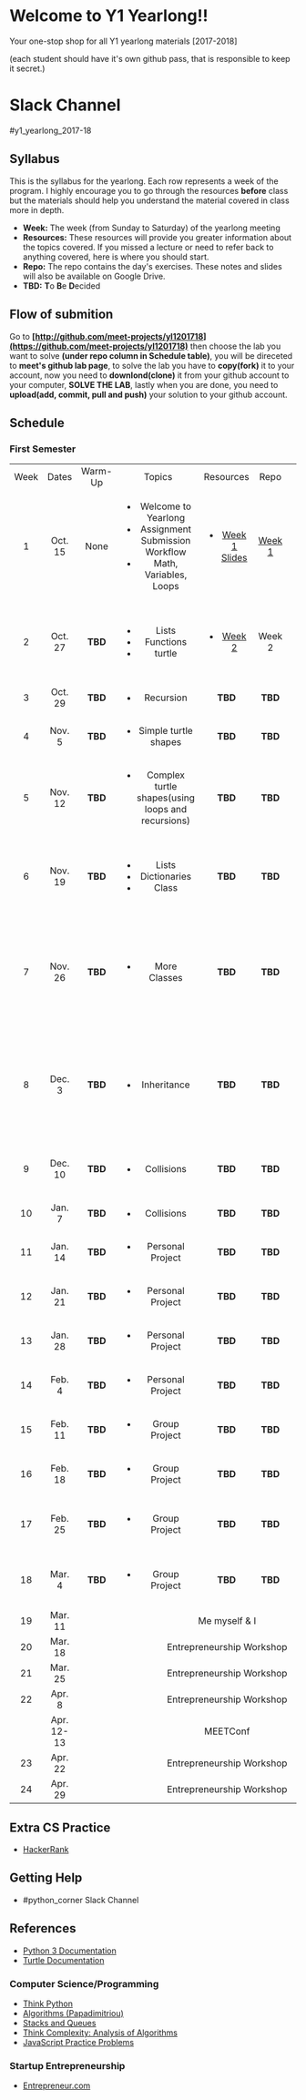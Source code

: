 # Welcome to Y1 Yearlong!! 
Your one-stop shop for all Y1 yearlong materials [2017-2018]

(each student should have it's own github pass, that is responsible to keep it secret.)

# Slack Channel
 #y1_yearlong_2017-18

## Syllabus

This is the syllabus for the yearlong.  Each row represents a week of the program.  I highly encourage you to go through the resources <b>before</b> class but the materials should help you understand the material covered in class more in depth.  

* **Week:** The week (from Sunday to Saturday) of the yearlong meeting
* **Resources:** These resources will provide you greater information about the topics covered.  If you missed a lecture or need to refer back to anything covered, here is where you should start. 
* **Repo:** The repo contains the day's exercises.  These notes and slides will also be available on Google Drive.
* **TBD:** **T**o **B**e **D**ecided


## Flow of submition
Go to **[http://github.com/meet-projects/yl1201718](https://github.com/meet-projects/yl1201718)** then choose the lab you want to solve **(under repo column in Schedule table)**, you will be direceted to **meet's github lab page**, to solve the lab you have to **copy(fork)** it to your account, now you need to **downlond(clone)** it from your github account to your computer, **SOLVE THE LAB**, lastly when you are done, you need to **upload(add, commit, pull and push)** your solution to your github account.

## Schedule 
### First Semester 
<table style="text-align:center;">
<tr>
    <td>Week </td>
    <td> Dates </td>
    <td> Warm-Up </td>
    <td> Topics </td>
    <td> Resources </td>
    <td> Repo </td>
    <td> DU </td></td>
</tr>
<tr>
    <td> 1 </td>
    <td> Oct. 15 </td>
    <td> None </td>
    <td>
        <ul>
            <li> Welcome to Yearlong </li>
            <li> Assignment Submission Workflow</li>
            <li>Math, Variables, Loops</li>
        </ul>
    </td>
    <td>
        <ul>
            <li><a href="https://docs.google.com/presentation/d/1soYMSL6mR1kiBB-K7oUxyIsPe1Axswo413Tn3qlXsUg/edit#slide=id.ge2ffea06c_0_0">Week 1 Slides</a></li>
        </ul>
    </td>
    <td> <a href="https://docs.google.com/document/d/1VuUZ8kIc1SFBtPEpoiG-neMffNnYY1w8FboenWvwFGk">Week 1</a></td>
    </td>
    <td></td>
</tr>
<tr>
    <td> 2 </td>
    <td> Oct. 27 </td>
    <td> <b>TBD</b> </td>
    <td>
        <ul>
            <li>Lists </li>
            <li>Functions </li>
            <li>turtle</li>
        </ul>
    </td>
    <td>
        <ul>
            <li><a href="https://docs.google.com/presentation/d/1DomZW6nUT1E_clMF6RuUvUXVw6odGGzj_UWjvJ1HGwo">Week 2</li>
        </ul>
    </td>
    <td> Week 2 </td>
    <td>
        <ul>
            <li>DU - wise speech (kind hearted, truthful, helpful and timely). </li>
        </ul>
    </td>
</tr>
<tr>
    <td> 3 </td>
    <td> Oct. 29 </td>
    <td> <b>TBD</b> </td>
    <td>
        <ul>
            <li>Recursion</li>
        </ul>
    </td>
    <td> <b>TBD</b> </td>
    <td> <b>TBD</b> </td>
    <td>
        <ul>
            <li>DU - 1:1 (X2)</li>
        </ul>
    </td>
</tr>
<tr>
    <td> 4 </td>
    <td> Nov. 5 </td>
    <td> <b>TBD</b> </td>
    <td>
        <ul>
            <li>Simple turtle shapes</li>
        </ul>
    </td>
    <td> <b>TBD</b> </td>
    <td> <b>TBD</b> </td>
    <td>
        <ul>
            <li>DU - 1:1 (X2)</li>
        </ul>
    </td>
</tr>
<tr>
    <td> 5 </td>
    <td> Nov. 12 </td>
    <td> <b>TBD</b> </td>
    <td>
        <ul>
            <li>Complex turtle shapes(using loops and recursions)</li>
        </ul>
    </td>
    <td> <b>TBD</b> </td>
    <td> <b>TBD</b> </td>
    <td>
        <ul>
            <li>DU - 1 h - empathy </li>
        </ul>
    </td>
</tr>
<tr>
    <td> 6 </td>
    <td> Nov. 19 </td>
    <td> <b>TBD</b> </td>
    <td>
        <ul>
            <li> Lists </li>
            <li> Dictionaries </li>
            <li> Class </li>
        </ul>
    </td>
    <td> <b>TBD</b> </td>
    <td> <b>TBD</b> </td>
    <td>
        <ul>
            <li>present the non-dual transformation of conflicts model</li>
        </ul>
    </td>
</tr>
<tr>
    <td> 7 </td>
    <td> Nov. 26 </td>
    <td> <b>TBD</b> </td>
    <td>
        <ul>
            <li> More Classes </li>
        </ul>
    </td>
    <td> <b>TBD</b> </td>
    <td> <b>TBD</b> </td>
    <td>
        <ul>
            <li>bringing examples they found for the non-dual transformation of conflicts model (related to the news)</li>
        </ul>
    </td>
</tr>
<tr>
    <td> 8 </td>
    <td> Dec. 3 </td>
    <td> <b>TBD</b> </td>
    <td>
        <ul>
            <li> Inheritance </li>
        </ul>
    </td>
    <td> <b>TBD</b> </td>
    <td> <b>TBD</b> </td>
    <td>
        <ul>
            <li>bringing examples they found for the non-dual transformation of conflicts model (related to the news)</li>
        </ul>
    </td>
</tr>
<tr>
    <td> 9 </td>
    <td> Dec. 10 </td>
    <td> <b>TBD</b> </td>
    <td>
        <ul>
            <li> Collisions </li>
        </ul>
    </td>
    <td> <b>TBD</b> </td>
    <td> <b>TBD</b> </td>
    <td>
        <ul>
            <li>DU - 1 h - means of communication </li>
        </ul>
    </td>
</tr>
<tr>
    <td> 10 </td>
    <td> Jan. 7 </td>
    <td> <b>TBD</b> </td>
    <td>
        <ul>
            <li> Collisions </li>
        </ul>
    </td>
    <td> <b>TBD</b> </td>
    <td> <b>TBD</b> </td>
    <td></td>
</tr>
<tr>
    <td> 11 </td>
    <td> Jan. 14 </td>
    <td> <b>TBD</b> </td>
    <td>
        <ul>
            <li> Personal Project </li>
        </ul>
    </td>
    <td> <b>TBD</b> </td>
    <td> <b>TBD</b> </td>
    <td>
        <ul>
            <li>DU - Home picture</li>
        </ul>
    </td>
</tr>
<tr>
    <td> 12 </td>
    <td> Jan. 21 </td>
    <td> <b>TBD</b> </td>
    <td>
        <ul>
            <li> Personal Project </li>
        </ul>
    </td>
    <td> <b>TBD</b> </td>
    <td> <b>TBD</b> </td>
    <td>
        <ul>
            <li>DU - Home picture</li>
        </ul>
    </td>
</tr>
<tr>
    <td> 13 </td>
    <td> Jan. 28 </td>
    <td> <b>TBD</b> </td>
    <td>
        <ul>
            <li> Personal Project </li>
        </ul>
    </td>
    <td> <b>TBD</b> </td>
    <td> <b>TBD</b> </td>
    <td></td>
</tr>
<tr>
    <td> 14 </td>
    <td> Feb. 4 </td>
    <td> <b>TBD</b> </td>
    <td>
        <ul>
            <li> Personal Project </li>
        </ul>
    </td>
    <td> <b>TBD</b> </td>
    <td> <b>TBD</b> </td>
    <td>
        <ul>
            <li>DU - 1 h - identity </li>
        </ul>
    </td>
</tr>
<tr>
    <td> 15 </td>
    <td> Feb. 11 </td>
    <td> <b>TBD</b> </td>
    <td>
        <ul>
            <li> Group Project </li>
        </ul>
    </td>
    <td> <b>TBD</b> </td>
    <td> <b>TBD</b> </td>
    <td>
        <ul>
            <li>1 : 1 talks - link to identity</li>
        </ul>
    </td>
</tr>
<tr>
    <td> 16 </td>
    <td> Feb. 18 </td>
    <td> <b>TBD</b> </td>
    <td>
        <ul>
            <li> Group Project </li>
        </ul>
    </td>
    <td> <b>TBD</b> </td>
    <td> <b>TBD</b> </td>
    <td>
        <ul>
            <li>1 : 1 talks - link to identity </li>
        </ul>
    </td>
</tr>
<tr>
    <td> 17 </td>
    <td> Feb. 25 </td>
    <td> <b>TBD</b> </td>
    <td>
        <ul>
            <li> Group Project </li>
        </ul>
    </td>
    <td> <b>TBD</b> </td>
    <td> <b>TBD</b> </td>
    <td>
        <ul>
            <li>DU - prep for me myself and I</li>
        </ul>
    </td>
</tr>
<tr>
    <td> 18 </td>
    <td> Mar. 4 </td>
    <td> <b>TBD</b> </td>
    <td>
        <ul>
            <li> Group Project </li>
        </ul>
    </td>
    <td> <b>TBD</b> </td>
    <td> <b>TBD</b> </td>
    <td>
        <ul>
            <li>DU - prep for me myself and I</li>
        </ul>
    </td>
</tr>
<tr>
    <td> 19 </td>
    <td> Mar. 11 </td>
    <td COLSPAN=5> Me myself & I </td>
</tr>
<tr>
    <td> 20 </td>
    <td> Mar. 18 </td>
    <td colspan=5> Entrepreneurship Workshop </td>
</tr>
<tr>
    <td> 21 </td>
    <td> Mar. 25 </td>
    <td colspan=5> Entrepreneurship Workshop </td>
</tr>
<tr>
    <td> 22 </td>
    <td> Apr. 8 </td>
    <td colspan=5> Entrepreneurship Workshop </td>
</tr>
<tr>
    <td></td>
    <td>Apr. 12-13</td>
    <td colspan=5>MEETConf</td>
</tr>
<tr>
    <td> 23 </td>
    <td> Apr. 22 </td>
    <td colspan=5> Entrepreneurship Workshop </td>
</tr>
<tr>
    <td> 24 </td>
    <td> Apr. 29 </td>
    <td colspan=5> Entrepreneurship Workshop </td>
</tr>
<table>
    


## Extra CS Practice
* [HackerRank](http://www.hackerrank.com)

## Getting Help
* #python_corner Slack Channel


## References
* [Python 3 Documentation](https://docs.python.org/3/)
* [Turtle Documentation](https://docs.python.org/3.0/library/turtle.html)


### Computer Science/Programming

* [Think Python](http://www.greenteapress.com/thinkpython/thinkpython.html)
* [Algorithms (Papadimitriou)](http://www.cs.berkeley.edu/~vazirani/algorithms)
* [Stacks and Queues](https://github.com/zipfian/graph-datastructures/tree/master/lecture/stacks_and_queues.md)
* [Think Complexity: Analysis of Algorithms](http://www.greenteapress.com/compmod/html/thinkcomplexity004.html)
* [JavaScript Practice Problems](http://www.w3resource.com/javascript-exercises/)

### Startup Entrepreneurship
* [Entrepreneur.com](https://www.entrepreneur.com/)


 
